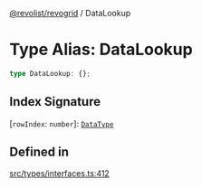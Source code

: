 [@revolist/revogrid](README.md) / DataLookup

# Type Alias: DataLookup

```ts
type DataLookup: {};
```

## Index Signature

 \[`rowIndex`: `number`\]: [`DataType`](TypeAlias.DataType.md)

## Defined in

[src/types/interfaces.ts:412](https://github.com/revolist/revogrid/blob/0c3bb4ec80c81d5563060679540746537ed4be52/src/types/interfaces.ts#L412)

